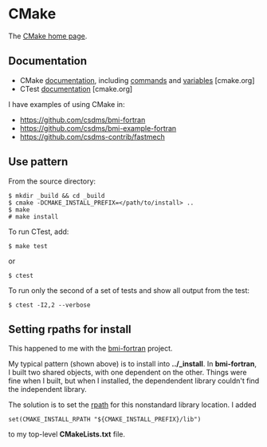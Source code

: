 # CMake

The [CMake home page](http://www.cmake.org/).

## Documentation

* CMake [documentation](http://www.cmake.org/cmake/help/v3.0/index.html), including [commands](http://www.cmake.org/cmake/help/v3.0/manual/cmake-commands.7.html) and [variables](http://www.cmake.org/cmake/help/v3.0/manual/cmake-variables.7.html) [cmake.org]
* CTest [documentation](http://www.cmake.org/Wiki/CMake/Testing_With_CTest) [cmake.org]

I have examples of using CMake in:

* https://github.com/csdms/bmi-fortran
* https://github.com/csdms/bmi-example-fortran
* https://github.com/csdms-contrib/fastmech

## Use pattern

From the source directory:

	$ mkdir _build && cd _build
	$ cmake -DCMAKE_INSTALL_PREFIX=</path/to/install> ..
	$ make
	# make install

To run CTest, add:

	$ make test

or

    $ ctest

To run only the second of a set of tests and show all output from the test:

    $ ctest -I2,2 --verbose

## Setting rpaths for install

This happened to me with the
[bmi-fortran](https://github.com/csdms/bmi-fortran) project.

My typical pattern (shown above) is to install into **../_install**.
In **bmi-fortran**,
I built two shared objects,
with one dependent on the other.
Things were fine when I built,
but when I installed,
the dependendent library couldn't find the independent library.

The solution is to set the [rpath](https://en.wikipedia.org/wiki/Rpath)
for this nonstandard library location.
I added

    set(CMAKE_INSTALL_RPATH "${CMAKE_INSTALL_PREFIX}/lib")

to my top-level **CMakeLists.txt** file.
